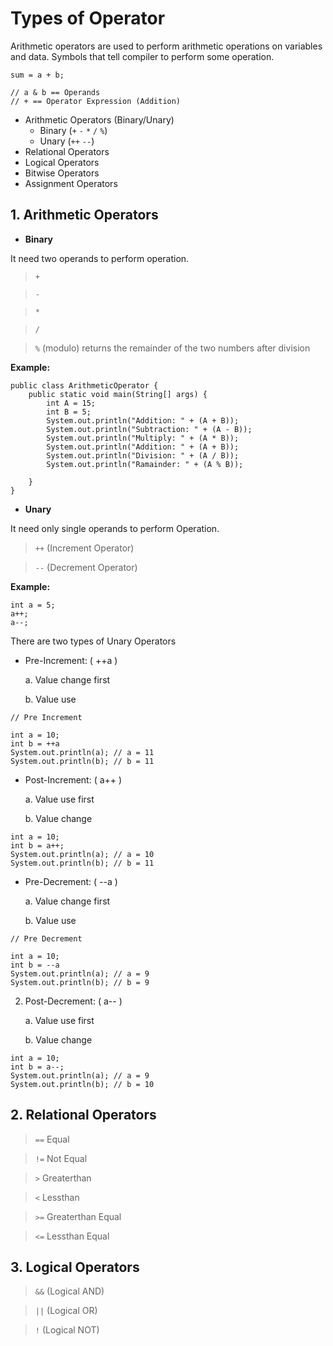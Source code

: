 # Types of Operator

Arithmetic operators are used to perform arithmetic operations on variables and data.
Symbols that tell compiler to perform some operation.

```
sum = a + b;

// a & b == Operands
// + == Operator Expression (Addition)
```

- Arithmetic Operators (Binary/Unary)
  - Binary (`+` `-` `*` `/` `%`)
  - Unary (`++` `--`)
- Relational Operators
- Logical Operators
- Bitwise Operators
- Assignment Operators

## 1. Arithmetic Operators

- **Binary**

It need two operands to perform operation.

> `+`

> `-`

> `*`

> `/`

> `%` (modulo) returns the remainder of the two numbers after division

**Example:**

```
public class ArithmeticOperator {
    public static void main(String[] args) {
        int A = 15;
        int B = 5;
        System.out.println("Addition: " + (A + B));
        System.out.println("Subtraction: " + (A - B));
        System.out.println("Multiply: " + (A * B));
        System.out.println("Addition: " + (A + B));
        System.out.println("Division: " + (A / B));
        System.out.println("Ramainder: " + (A % B));

    }
}
```

- **Unary**

It need only single operands to perform Operation.

> `++` (Increment Operator)

> `--` (Decrement Operator)

**Example:**

```
int a = 5;
a++;
a--;
```

There are two types of Unary Operators

- Pre-Increment: ( ++a )

  a. Value change first

  b. Value use

```
// Pre Increment

int a = 10;
int b = ++a
System.out.println(a); // a = 11
System.out.println(b); // b = 11
```

- Post-Increment: ( a++ )

  a. Value use first

  b. Value change

```
int a = 10;
int b = a++;
System.out.println(a); // a = 10
System.out.println(b); // b = 11
```

- Pre-Decrement: ( --a )

  a. Value change first

  b. Value use

```
// Pre Decrement

int a = 10;
int b = --a
System.out.println(a); // a = 9
System.out.println(b); // b = 9
```

2. Post-Decrement: ( a-- )

   a. Value use first

   b. Value change

```
int a = 10;
int b = a--;
System.out.println(a); // a = 9
System.out.println(b); // b = 10
```

## 2. Relational Operators

> `==` Equal

> `!=` Not Equal

> `>` Greaterthan

> `<` Lessthan

> `>=` Greaterthan Equal

> `<=` Lessthan Equal

## 3. Logical Operators

> `&&` (Logical AND)

> `||` (Logical OR)

> `!` (Logical NOT)
